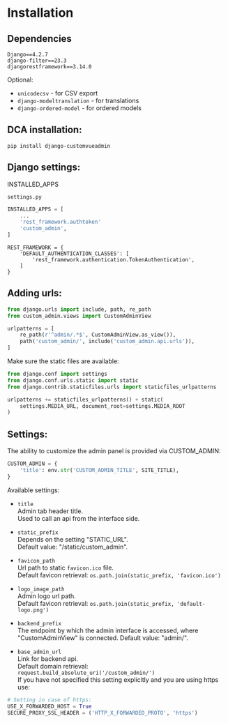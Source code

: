 # Installation

## Dependencies

```
Django==4.2.7
django-filter==23.3
djangorestframework==3.14.0
```

Optional:

- `unicodecsv` - for CSV export
- `django-modeltranslation` - for translations
- `django-ordered-model` - for ordered models


## DCA installation:
```
pip install django-customvueadmin
```

## Django settings:

INSTALLED_APPS

`settings.py`
```python
INSTALLED_APPS = [
    ...
    'rest_framework.authtoken'
    'custom_admin',
]
```

```
REST_FRAMEWORK = {
    'DEFAULT_AUTHENTICATION_CLASSES': [
        'rest_framework.authentication.TokenAuthentication',
    ]
}
```

## Adding urls:

```python
from django.urls import include, path, re_path
from custom_admin.views import CustomAdminView

urlpatterns = [
    re_path(r'^admin/.*$', CustomAdminView.as_view()),
    path('custom_admin/', include('custom_admin.api.urls')),
]
```

Make sure the static files are available:
```python
from django.conf import settings
from django.conf.urls.static import static
from django.contrib.staticfiles.urls import staticfiles_urlpatterns

urlpatterns += staticfiles_urlpatterns() + static(
    settings.MEDIA_URL, document_root=settings.MEDIA_ROOT
)
```

## Settings:

The ability to customize the admin panel is provided via CUSTOM_ADMIN:
```python
CUSTOM_ADMIN = {
    'title': env.str('CUSTOM_ADMIN_TITLE', SITE_TITLE),
}
```

Available settings:

- `title`\
Admin tab header title.\
Used to call an api from the interface side.

- `static_prefix`\
Depends on the setting "STATIC_URL".\
Default value: "/static/custom_admin".

- `favicon_path`\
Url path to static `favicon.ico` file.\
Default favicon retrieval: `os.path.join(static_prefix, 'favicon.ico')`

- `logo_image_path`\
Admin logo url path.\
Default favicon retrieval: `os.path.join(static_prefix, 'default-logo.png')`

- `backend_prefix`\
The endpoint by which the admin interface is accessed, where "CustomAdminView" is connected.
Default value: "admin/".

- `base_admin_url`\
Link for backend api.\
Default domain retrieval: `request.build_absolute_uri('/custom_admin/')`\
If you have not specified this setting explicitly and you are using https use:
```python
# Setting in case of https:
USE_X_FORWARDED_HOST = True
SECURE_PROXY_SSL_HEADER = ('HTTP_X_FORWARDED_PROTO', 'https')
```

